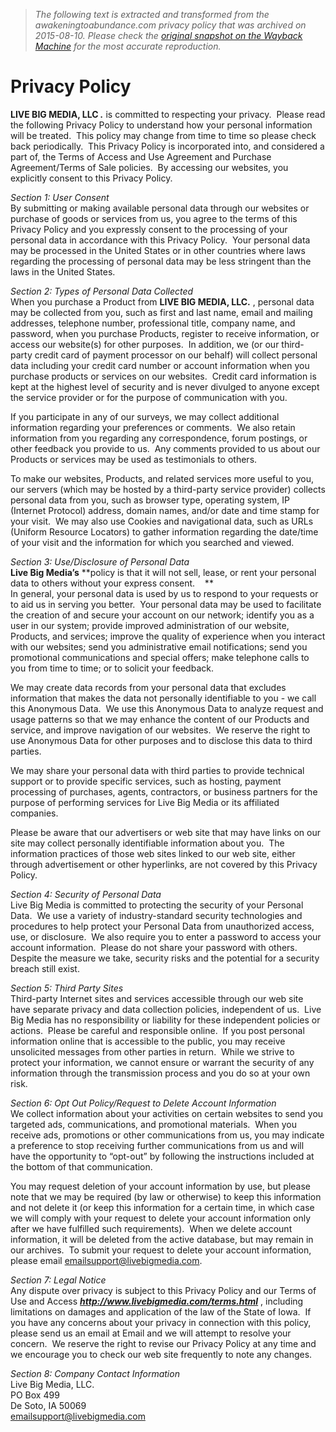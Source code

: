 > *The following text is extracted and transformed from the awakeningtoabundance.com privacy policy that was archived on 2015-08-10. Please check the [original snapshot on the Wayback Machine](https://web.archive.org/web/20150810130406id_/http%3A//www.livebigmedia.com/privacy.html) for the most accurate reproduction.*

# Privacy Policy

**LIVE BIG MEDIA, LLC _._** is committed to respecting your privacy.  Please read the following Privacy Policy to understand how your personal information will be treated.  This policy may change from time to time so please check back periodically.  This Privacy Policy is incorporated into, and considered a part of, the Terms of Access and Use Agreement and Purchase Agreement/Terms of Sale policies.  By accessing our websites, you explicitly consent to this Privacy Policy.

_Section 1: User Consent_   
By submitting or making available personal data through our websites or purchase of goods or services from us, you agree to the terms of this Privacy Policy and you expressly consent to the processing of your personal data in accordance with this Privacy Policy.  Your personal data may be processed in the United States or in other countries where laws regarding the processing of personal data may be less stringent than the laws in the United States.

_Section 2: Types of Personal Data Collected_  
When you purchase a Product from **LIVE BIG MEDIA, LLC.** , personal data may be collected from you, such as first and last name, email and mailing addresses, telephone number, professional title, company name, and password, when you purchase Products, register to receive information, or access our website(s) for other purposes.  In addition, we (or our third-party credit card of payment processor on our behalf) will collect personal data including your credit card number or account information when you purchase products or services on our websites.  Credit card information is kept at the highest level of security and is never divulged to anyone except the service provider or for the purpose of communication with you.

If you participate in any of our surveys, we may collect additional information regarding your preferences or comments.  We also retain information from you regarding any correspondence, forum postings, or other feedback you provide to us.  Any comments provided to us about our Products or services may be used as testimonials to others.

To make our websites, Products, and related services more useful to you, our servers (which may be hosted by a third-party service provider) collects personal data from you, such as browser type, operating system, IP (Internet Protocol) address, domain names, and/or date and time stamp for your visit.  We may also use Cookies and navigational data, such as URLs (Uniform Resource Locators) to gather information regarding the date/time of your visit and the information for which you searched and viewed.

_Section 3: Use/Disclosure of Personal Data_  
**Live Big Media’s** **policy is that it will not sell, lease, or rent your personal data to others without your express consent.    **  
In general, your personal data is used by us to respond to your requests or to aid us in serving you better.  Your personal data may be used to facilitate the creation of and secure your account on our network; identify you as a user in our system; provide improved administration of our website, Products, and services; improve the quality of experience when you interact with our websites; send you administrative email notifications; send you promotional communications and special offers; make telephone calls to you from time to time; or to solicit your feedback.

We may create data records from your personal data that excludes information that makes the data not personally identifiable to you - we call this Anonymous Data.  We use this Anonymous Data to analyze request and usage patterns so that we may enhance the content of our Products and service, and improve navigation of our websites.  We reserve the right to use Anonymous Data for other purposes and to disclose this data to third parties.

We may share your personal data with third parties to provide technical support or to provide specific services, such as hosting, payment processing of purchases, agents, contractors, or business partners for the purpose of performing services for Live Big Media or its affiliated companies.

Please be aware that our advertisers or web site that may have links on our site may collect personally identifiable information about you.  The information practices of those web sites linked to our web site, either through advertisement or other hyperlinks, are not covered by this Privacy Policy.

_Section 4: Security of Personal Data_  
Live Big Media is committed to protecting the security of your Personal Data.  We use a variety of industry-standard security technologies and procedures to help protect your Personal Data from unauthorized access, use, or disclosure.  We also require you to enter a password to access your account information.  Please do not share your password with others.  Despite the measure we take, security risks and the potential for a security breach still exist.

_Section 5: Third Party Sites_  
Third-party Internet sites and services accessible through our web site have separate privacy and data collection policies, independent of us.  Live Big Media has no responsibility or liability for these independent policies or actions.  Please be careful and responsible online.  If you post personal information online that is accessible to the public, you may receive unsolicited messages from other parties in return.  While we strive to protect your information, we cannot ensure or warrant the security of any information through the transmission process and you do so at your own risk.

_Section 6: Opt Out Policy/Request to Delete Account Information_  
We collect information about your activities on certain websites to send you targeted ads, communications, and promotional materials.  When you receive ads, promotions or other communications from us, you may indicate a preference to stop receiving further communications from us and will have the opportunity to “opt-out” by following the instructions included at the bottom of that communication.

You may request deletion of your account information by use, but please note that we may be required (by law or otherwise) to keep this information and not delete it (or keep this information for a certain time, in which case we will comply with your request to delete your account information only after we have fulfilled such requirements).  When we delete account information, it will be deleted from the active database, but may remain in our archives.  To submit your request to delete your account information, please email emailsupport@livebigmedia.com.

_Section 7: Legal Notice_  
Any dispute over privacy is subject to this Privacy Policy and our Terms of Use and Access **_<http://www.livebigmedia.com/terms.html>_** , including limitations on damages and application of the law of the State of Iowa.  If you have any concerns about your privacy in connection with this policy, please send us an email at Email and we will attempt to resolve your concern.  We reserve the right to revise our Privacy Policy at any time and we encourage you to check our web site frequently to note any changes.

_Section 8: Company Contact Information_  
Live Big Media, LLC.  
PO Box 499  
De Soto, IA 50069  
emailsupport@livebigmedia.com
